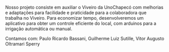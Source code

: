 Nosso projeto consiste em auxiliar o Viveiro da UnoChapecó com melhorias e adaptações para facilidade e praticidade para a colaboradora que trabalha no Viveiro. Para economizar tempo, desenvolveremos um aplicativo para obter um controle eficiente do local, com arduinos para a irrigação automática ou manual.

Contamos com:
Paulo Ricardo Bassani,
Guilherme Luiz Sutille,
Vitor Augusto Oltramari Sperry
